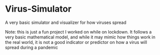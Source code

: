 # Virus-Simulator
A very basic simulator and visualizer for how viruses spread

Note: this is just a fun project I worked on while on lockdown. It follows a very basic mathematical model, and while it may mimic how things work in the 
real world, it is not a good indicator or predictor on how a virus will spread during a pandemic

